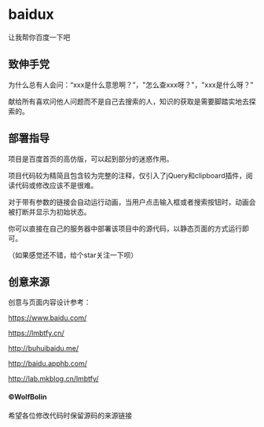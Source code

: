 # baidux
让我帮你百度一下吧

## 致伸手党

为什么总有人会问：“xxx是什么意思啊？”，"怎么查xxx呀？"，"xxx是什么呀？"

献给所有喜欢问他人问题而不是自己去搜索的人，知识的获取是需要脚踏实地去探索的。

## 部署指导

项目是百度首页的高仿版，可以起到部分的迷惑作用。

项目代码较为精简且包含较为完整的注释，仅引入了jQuery和clipboard插件，阅读代码或修改应该不是很难。

对于带有参数的链接会自动运行动画，当用户点击输入框或者搜索按钮时，动画会被打断并显示为初始状态。

你可以直接在自己的服务器中部署该项目中的源代码，以静态页面的方式运行即可。

（如果感觉还不错，给个star关注一下呗）

## 创意来源

创意与页面内容设计参考：

https://www.baidu.com/

https://lmbtfy.cn/

http://buhuibaidu.me/

http://baidu.apphb.com/

http://lab.mkblog.cn/lmbtfy/

#### ©WolfBolin

希望各位修改代码时保留源码的来源链接